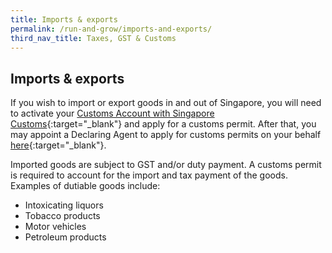 ```yaml
---
title: Imports & exports
permalink: /run-and-grow/imports-and-exports/
third_nav_title: Taxes, GST & Customs
---
```


## Imports & exports

If you wish to import or export goods in and out of Singapore, you will need to activate your [Customs Account with Singapore Customs](https://www.customs.gov.sg/businesses/new-traders-and-registration-services/overview){:target="_blank"} and apply for a customs permit. After that, you may appoint a Declaring Agent to apply for customs permits on your behalf [here](https://www.tradenet.gov.sg/tradenet/login.portal){:target="_blank"}.

Imported goods are subject to GST and/or duty payment. A customs permit is required to account for the import and tax payment of the goods. Examples of dutiable goods include:

- Intoxicating liquors
- Tobacco products
- Motor vehicles
- Petroleum products

<script src="/jquery/jquery.min.js"></script>
<script src="/jquery/bp-menu-new-tab.js"></script>
